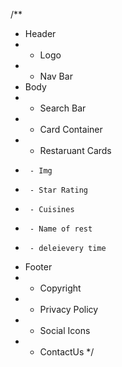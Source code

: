 /**
 * Header
 *  - Logo
 *  - Nav Bar
 * Body
 *  - Search Bar
 *  - Card Container
 *    - Restaruant Cards
 *      - Img
 *      - Star Rating
 *      - Cuisines
 *      - Name of rest
 *      - deleievery time
 * Footer
 *  - Copyright
 *  - Privacy Policy
 *  - Social Icons
 *  - ContactUs
 */